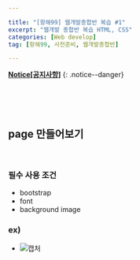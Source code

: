 ```yaml
---

title: "[항해99] 웹개발종합반 복습 #1" 
excerpt: "웹개발 종합반 복습 HTML, CSS" 
categories: [Web develop]
tag: [항해99, 사전준비, 웹개발종합반] 

---
```


**[Notice[공지사항]](https://lilclown97.github.io/notice/Notice1/)**
{: .notice--danger}

<br><br><br>

## page 만들어보기

<br>

### 필수 사용 조건

- bootstrap
- font
- background image

### ex)

- ![캡처](https://user-images.githubusercontent.com/98236458/165699740-ad425b29-6222-4465-8a28-9c5f62e8772b.PNG)
